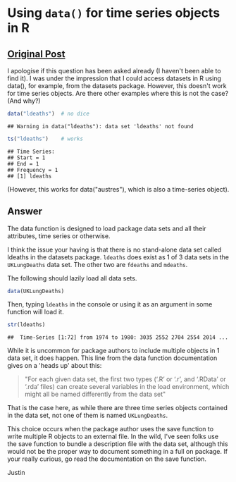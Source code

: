 Using `data()` for time series objects in R
================

[Original Post](https://stackoverflow.com/questions/44736963/using-data-for-time-series-objects-in-r/44738106#44738106)
-----------------------------------------------------------------------------------------------------------------------

I apologise if this question has been asked already (I haven't been able to find it). I was under the impression that I could access datasets in R using data(), for example, from the datasets package. However, this doesn't work for time series objects. Are there other examples where this is not the case? (And why?)

``` r
data("ldeaths")  # no dice
```

    ## Warning in data("ldeaths"): data set 'ldeaths' not found

``` r
ts("ldeaths")    # works
```

    ## Time Series:
    ## Start = 1 
    ## End = 1 
    ## Frequency = 1 
    ## [1] ldeaths

(However, this works for data("austres"), which is also a time-series object).

Answer
------

The data function is designed to load package data sets and all their attributes, time series or otherwise.

I think the issue your having is that there is no stand-alone data set called ldeaths in the datasets package. `ldeaths` does exist as 1 of 3 data sets in the `UKLungDeaths` data set. The other two are `fdeaths` and `mdeaths`.

The following should lazily load all data sets.

``` r
data(UKLungDeaths)
```

Then, typing `ldeaths` in the console or using it as an argument in some function will load it.

``` r
str(ldeaths)
```

    ##  Time-Series [1:72] from 1974 to 1980: 3035 2552 2704 2554 2014 ...

While it is uncommon for package authors to include multiple objects in 1 data set, it does happen. This line from the data function documentation gives on a 'heads up' about this:

> "For each given data set, the first two types (‘.R’ or ‘.r’, and ‘.RData’ or ‘.rda’ files) can create several variables in the load environment, which might all be named differently from the data set"

That is the case here, as while there are three time series objects contained in the data set, not one of them is named `UKLungDeaths`.

This choice occurs when the package author uses the save function to write multiple R objects to an external file. In the wild, I've seen folks use the save function to bundle a description file with the data set, although this would not be the proper way to document something in a full on package. If your really curious, go read the documentation on the save function.

Justin

